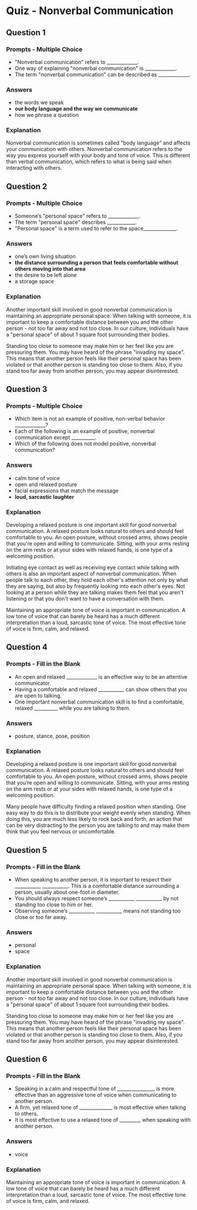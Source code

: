 # Quiz - Nonverbal Communication

## Question 1

### Prompts - Multiple Choice
+ "Nonverbal communication" refers to _____________.
+ One way of explaining "nonverbal communication" is _____________.
+ The term "nonverbal communication" can be described as _____________.

### Answers
+ the words we speak
+ __our body language and the way we communicate__
+ how we phrase a question

### Explanation
Nonverbal communication is sometimes called "body language" and affects your communication with others. Nonverbal communication refers to the way you express yourself with your body and tone of voice. This is different than verbal communication, which refers to what is being said when interacting with others.

## Question 2

### Prompts - Multiple Choice
+ Someone’s "personal space" refers to _____________.
+ The term "personal space" describes ____________.
+ "Personal space" is a term used to refer to the space______________.

### Answers
+ one’s own living situation
+ __the distance surrounding a person that feels comfortable without others moving into that area__
+ the desire to be left alone
+ a storage space

### Explanation
Another important skill involved in good nonverbal communication is maintaining an appropriate personal space. When talking with someone, it is important to keep a comfortable distance between you and the other person - not too far away and not too close. In our culture, individuals have a "personal space" of about 1 square foot surrounding their bodies. 

Standing too close to someone may make him or her feel like you are pressuring them. You may have heard of the phrase "invading my space". This means that another person feels like their personal space has been violated or that another person is standing too close to them. Also, if you stand too far away from another person, you may appear disinterested.

## Question 3

### Prompts - Multiple Choice
+ Which item is not an example of positive, non-verbal behavior _____________?
+ Each of the following is an example of positive, nonverbal communication except __________.
+ Which of the following does not model positive, nonverbal communication?

### Answers
+ calm tone of voice
+ open and relaxed posture
+ facial expressions that match the message
+ __loud, sarcastic laughter__

### Explanation
Developing a relaxed posture is one important skill for good nonverbal communication. A relaxed posture looks natural to others and should feel comfortable to you. An open posture, without crossed arms, shows people that you're open and willing to communicate. Sitting, with your arms resting on the arm rests or at your sides with relaxed hands, is one type of a welcoming position.

Initiating eye contact as well as receiving eye contact while talking with others is also an important aspect of nonverbal communication. When people talk to each other, they hold each other's attention not only by what they are saying, but also by frequently looking into each other's eyes. Not looking at a person while they are talking makes them feel that you aren't listening or that you don't want to have a conversation with them.

Maintaining an appropriate tone of voice is important in communication. A low tone of voice that can barely be heard has a much different interpretation than a loud, sarcastic tone of voice. The most effective tone of voice is firm, calm, and relaxed.

## Question 4

### Prompts - Fill in the Blank
+ An open and relaxed _____________ is an effective way to be an attentive communicator.
+ Having a comfortable and relaxed ___________ can show others that you are open to talking.
+ One important nonverbal communication skill is to find a comfortable, relaxed __________ while you are talking to them.

### Answers
+ posture, stance, pose, position

### Explanation
Developing a relaxed posture is one important skill for good nonverbal communication. A relaxed posture looks natural to others and should feel comfortable to you. An open posture, without crossed arms, shows people that you’re open and willing to communicate. Sitting, with your arms resting on the arm rests or at your sides with relaxed hands, is one type of a welcoming position.

Many people have difficulty finding a relaxed position when standing. One easy way to do this is to distribute your weight evenly when standing. When doing this, you are much less likely to rock back and forth, an action that can be very distracting to the person you are talking to and may make them think that you feel nervous or uncomfortable.

## Question 5

### Prompts - Fill in the Blank
+ When speaking to another person, it is important to respect their ___________ ___________. This is a comfortable distance surrounding a person, usually about one-foot in diameter.
+ You should always respect someone’s ___________ ___________ by not standing too close to him or her.
+ Observing someone’s ___________ ___________ means not standing too close or too far away.

### Answers
+ personal
+ space

### Explanation
Another important skill involved in good nonverbal communication is maintaining an appropriate personal space. When talking with someone, it is important to keep a comfortable distance between you and the other person - not too far away and not too close. In our culture, individuals have a "personal space" of about 1 square foot surrounding their bodies. 

Standing too close to someone may make him or her feel like you are pressuring them. You may have heard of the phrase "invading my space". This means that another person feels like their personal space has been violated or that another person is standing too close to them. Also, if you stand too far away from another person, you may appear disinterested.

## Question 6

### Prompts - Fill in the Blank
+ Speaking in a calm and respectful tone of ________________ is more effective than an aggressive tone of voice when communicating to another person.
+ A firm, yet relaxed tone of ______________ is most effective when talking to others.
+ It is most effective to use a relaxed tone of _________ when speaking with another person.

### Answers
+ voice

### Explanation
Maintaining an appropriate tone of voice is important in communication. A low tone of voice that can barely be heard has a much different interpretation than a loud, sarcastic tone of voice. The most effective tone of voice is firm, calm, and relaxed.

